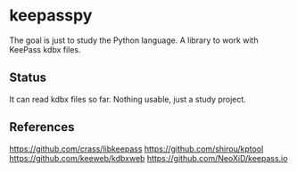 keepasspy
=========
The goal is just to study the Python language.
A library to work with KeePass kdbx files.

Status
------
It can read kdbx files so far. Nothing usable, just a study project.

References
----------
https://github.com/crass/libkeepass
https://github.com/shirou/kptool
https://github.com/keeweb/kdbxweb
https://github.com/NeoXiD/keepass.io
